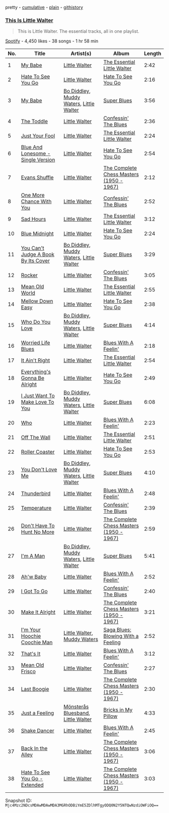 pretty - [cumulative](/playlists/cumulative/37i9dQZF1DZ06evO19MmWO.md) - [plain](/playlists/plain/37i9dQZF1DZ06evO19MmWO) - [githistory](https://github.githistory.xyz/mackorone/spotify-playlist-archive/blob/main/playlists/plain/37i9dQZF1DZ06evO19MmWO)

### [This Is Little Walter](https://open.spotify.com/playlist/37i9dQZF1DZ06evO19MmWO)

> This is Little Walter\. The essential tracks, all in one playlist.

[Spotify](https://open.spotify.com/user/spotify) - 4,450 likes - 38 songs - 1 hr 58 min

| No. | Title | Artist(s) | Album | Length |
|---|---|---|---|---|
| 1 | [My Babe](https://open.spotify.com/track/4KMXlzvtC8xjLseDqDjpeU) | [Little Walter](https://open.spotify.com/artist/22JuR9OeENcP54XN5TlNWS) | [The Essential Little Walter](https://open.spotify.com/album/2Y2oBBKe7dnNGJrf6HAGBc) | 2:42 |
| 2 | [Hate To See You Go](https://open.spotify.com/track/5jthNmPnbVPiEcO8JGgRsZ) | [Little Walter](https://open.spotify.com/artist/22JuR9OeENcP54XN5TlNWS) | [Hate To See You Go](https://open.spotify.com/album/7KZt4TYZm8A4tN1hqQpLRI) | 2:16 |
| 3 | [My Babe](https://open.spotify.com/track/0YCj5u72nxNMLdvDQcUdZr) | [Bo Diddley](https://open.spotify.com/artist/2bmixwMZXlkl2sbIbOfviq), [Muddy Waters](https://open.spotify.com/artist/4y6J8jwRAwO4dssiSmN91R), [Little Walter](https://open.spotify.com/artist/22JuR9OeENcP54XN5TlNWS) | [Super Blues](https://open.spotify.com/album/2lal1dUF4SNuSwYwJHat6s) | 3:56 |
| 4 | [The Toddle](https://open.spotify.com/track/7gB25CGr3vbvDUThLfdwm8) | [Little Walter](https://open.spotify.com/artist/22JuR9OeENcP54XN5TlNWS) | [Confessin' The Blues](https://open.spotify.com/album/7BvtYMIphGtQKTLgUHelUL) | 2:36 |
| 5 | [Just Your Fool](https://open.spotify.com/track/4Dxe3Y8MPu7ffNrBFPNzRL) | [Little Walter](https://open.spotify.com/artist/22JuR9OeENcP54XN5TlNWS) | [The Essential Little Walter](https://open.spotify.com/album/2Y2oBBKe7dnNGJrf6HAGBc) | 2:24 |
| 6 | [Blue And Lonesome \- Single Version](https://open.spotify.com/track/6VhYbFu0awTAtouzcbl8v2) | [Little Walter](https://open.spotify.com/artist/22JuR9OeENcP54XN5TlNWS) | [Hate To See You Go](https://open.spotify.com/album/7KZt4TYZm8A4tN1hqQpLRI) | 2:54 |
| 7 | [Evans Shuffle](https://open.spotify.com/track/7qMbcPfEJFEltXDsLs3DXc) | [Little Walter](https://open.spotify.com/artist/22JuR9OeENcP54XN5TlNWS) | [The Complete Chess Masters \(1950 \- 1967\)](https://open.spotify.com/album/3xRh7E2R2WdxFYeQFakVbr) | 2:12 |
| 8 | [One More Chance With You](https://open.spotify.com/track/7IB7kU4E7YesUiqPqmBG1e) | [Little Walter](https://open.spotify.com/artist/22JuR9OeENcP54XN5TlNWS) | [Confessin' The Blues](https://open.spotify.com/album/7BvtYMIphGtQKTLgUHelUL) | 2:52 |
| 9 | [Sad Hours](https://open.spotify.com/track/2H1TMxIvORol1QFBwOQh1E) | [Little Walter](https://open.spotify.com/artist/22JuR9OeENcP54XN5TlNWS) | [The Essential Little Walter](https://open.spotify.com/album/2Y2oBBKe7dnNGJrf6HAGBc) | 3:12 |
| 10 | [Blue Midnight](https://open.spotify.com/track/7rDrwxr6IZNpBtsVoUToEd) | [Little Walter](https://open.spotify.com/artist/22JuR9OeENcP54XN5TlNWS) | [Hate To See You Go](https://open.spotify.com/album/7KZt4TYZm8A4tN1hqQpLRI) | 2:24 |
| 11 | [You Can't Judge A Book By Its Cover](https://open.spotify.com/track/2HD83NXZZRx68thhkaZk6H) | [Bo Diddley](https://open.spotify.com/artist/2bmixwMZXlkl2sbIbOfviq), [Muddy Waters](https://open.spotify.com/artist/4y6J8jwRAwO4dssiSmN91R), [Little Walter](https://open.spotify.com/artist/22JuR9OeENcP54XN5TlNWS) | [Super Blues](https://open.spotify.com/album/2lal1dUF4SNuSwYwJHat6s) | 3:29 |
| 12 | [Rocker](https://open.spotify.com/track/7C8g8w2ZQIGXzxqB2urzX1) | [Little Walter](https://open.spotify.com/artist/22JuR9OeENcP54XN5TlNWS) | [Confessin' The Blues](https://open.spotify.com/album/7BvtYMIphGtQKTLgUHelUL) | 3:05 |
| 13 | [Mean Old World](https://open.spotify.com/track/4Eqa2PFcVgCWjBlj2Xw8wN) | [Little Walter](https://open.spotify.com/artist/22JuR9OeENcP54XN5TlNWS) | [The Essential Little Walter](https://open.spotify.com/album/2Y2oBBKe7dnNGJrf6HAGBc) | 2:55 |
| 14 | [Mellow Down Easy](https://open.spotify.com/track/2ZEzJC5b9H6BrDfavP3Sr9) | [Little Walter](https://open.spotify.com/artist/22JuR9OeENcP54XN5TlNWS) | [Hate To See You Go](https://open.spotify.com/album/7KZt4TYZm8A4tN1hqQpLRI) | 2:38 |
| 15 | [Who Do You Love](https://open.spotify.com/track/1BaGFTIPeL32MpF9eUVguh) | [Bo Diddley](https://open.spotify.com/artist/2bmixwMZXlkl2sbIbOfviq), [Muddy Waters](https://open.spotify.com/artist/4y6J8jwRAwO4dssiSmN91R), [Little Walter](https://open.spotify.com/artist/22JuR9OeENcP54XN5TlNWS) | [Super Blues](https://open.spotify.com/album/2lal1dUF4SNuSwYwJHat6s) | 4:14 |
| 16 | [Worried Life Blues](https://open.spotify.com/track/5EyuudNHIu2xPnTLn3tvq8) | [Little Walter](https://open.spotify.com/artist/22JuR9OeENcP54XN5TlNWS) | [Blues With A Feelin'](https://open.spotify.com/album/0cdK9KbYmjGnFYcAElHkdg) | 2:18 |
| 17 | [It Ain't Right](https://open.spotify.com/track/6rTzjDhIGTD5uQksHg4feN) | [Little Walter](https://open.spotify.com/artist/22JuR9OeENcP54XN5TlNWS) | [The Essential Little Walter](https://open.spotify.com/album/2Y2oBBKe7dnNGJrf6HAGBc) | 2:54 |
| 18 | [Everything's Gonna Be Alright](https://open.spotify.com/track/2AfLquO3aQ4xiQ53k5fkAY) | [Little Walter](https://open.spotify.com/artist/22JuR9OeENcP54XN5TlNWS) | [Hate To See You Go](https://open.spotify.com/album/7KZt4TYZm8A4tN1hqQpLRI) | 2:49 |
| 19 | [I Just Want To Make Love To You](https://open.spotify.com/track/2RIHkpn49Tykr79C3dPRdB) | [Bo Diddley](https://open.spotify.com/artist/2bmixwMZXlkl2sbIbOfviq), [Muddy Waters](https://open.spotify.com/artist/4y6J8jwRAwO4dssiSmN91R), [Little Walter](https://open.spotify.com/artist/22JuR9OeENcP54XN5TlNWS) | [Super Blues](https://open.spotify.com/album/2lal1dUF4SNuSwYwJHat6s) | 6:08 |
| 20 | [Who](https://open.spotify.com/track/3tQULiAweMvxtwadRonAER) | [Little Walter](https://open.spotify.com/artist/22JuR9OeENcP54XN5TlNWS) | [Blues With A Feelin'](https://open.spotify.com/album/0cdK9KbYmjGnFYcAElHkdg) | 2:23 |
| 21 | [Off The Wall](https://open.spotify.com/track/33zZbABpbAWIHmLKq09DBf) | [Little Walter](https://open.spotify.com/artist/22JuR9OeENcP54XN5TlNWS) | [The Essential Little Walter](https://open.spotify.com/album/2Y2oBBKe7dnNGJrf6HAGBc) | 2:51 |
| 22 | [Roller Coaster](https://open.spotify.com/track/3jQUu2mIntB5hUQizHhOUd) | [Little Walter](https://open.spotify.com/artist/22JuR9OeENcP54XN5TlNWS) | [Hate To See You Go](https://open.spotify.com/album/7KZt4TYZm8A4tN1hqQpLRI) | 2:53 |
| 23 | [You Don't Love Me](https://open.spotify.com/track/2mk91c3gWWezEG8UPN3LWq) | [Bo Diddley](https://open.spotify.com/artist/2bmixwMZXlkl2sbIbOfviq), [Muddy Waters](https://open.spotify.com/artist/4y6J8jwRAwO4dssiSmN91R), [Little Walter](https://open.spotify.com/artist/22JuR9OeENcP54XN5TlNWS) | [Super Blues](https://open.spotify.com/album/2lal1dUF4SNuSwYwJHat6s) | 4:10 |
| 24 | [Thunderbird](https://open.spotify.com/track/1Wl2sGefc5A4r17FgrFxbA) | [Little Walter](https://open.spotify.com/artist/22JuR9OeENcP54XN5TlNWS) | [Blues With A Feelin'](https://open.spotify.com/album/0cdK9KbYmjGnFYcAElHkdg) | 2:48 |
| 25 | [Temperature](https://open.spotify.com/track/5rhkyfhfDDioMMUcJRApcx) | [Little Walter](https://open.spotify.com/artist/22JuR9OeENcP54XN5TlNWS) | [Confessin' The Blues](https://open.spotify.com/album/7BvtYMIphGtQKTLgUHelUL) | 2:39 |
| 26 | [Don't Have To Hunt No More](https://open.spotify.com/track/0TMbL2oiVtqaB9QXKI9e9S) | [Little Walter](https://open.spotify.com/artist/22JuR9OeENcP54XN5TlNWS) | [The Complete Chess Masters \(1950 \- 1967\)](https://open.spotify.com/album/3xRh7E2R2WdxFYeQFakVbr) | 2:59 |
| 27 | [I'm A Man](https://open.spotify.com/track/1l4xHvN0jjPQKCqmal7Ybn) | [Bo Diddley](https://open.spotify.com/artist/2bmixwMZXlkl2sbIbOfviq), [Muddy Waters](https://open.spotify.com/artist/4y6J8jwRAwO4dssiSmN91R), [Little Walter](https://open.spotify.com/artist/22JuR9OeENcP54XN5TlNWS) | [Super Blues](https://open.spotify.com/album/2lal1dUF4SNuSwYwJHat6s) | 5:41 |
| 28 | [Ah'w Baby](https://open.spotify.com/track/0Bs7dKLx8C7LypcCCGbBpo) | [Little Walter](https://open.spotify.com/artist/22JuR9OeENcP54XN5TlNWS) | [Blues With A Feelin'](https://open.spotify.com/album/0cdK9KbYmjGnFYcAElHkdg) | 2:52 |
| 29 | [I Got To Go](https://open.spotify.com/track/1Kf6OIqtYE5QZkLLWJg9DG) | [Little Walter](https://open.spotify.com/artist/22JuR9OeENcP54XN5TlNWS) | [Confessin' The Blues](https://open.spotify.com/album/7BvtYMIphGtQKTLgUHelUL) | 2:40 |
| 30 | [Make It Alright](https://open.spotify.com/track/1nnMGDzwGPIGMGZ3xWo9w2) | [Little Walter](https://open.spotify.com/artist/22JuR9OeENcP54XN5TlNWS) | [The Complete Chess Masters \(1950 \- 1967\)](https://open.spotify.com/album/3xRh7E2R2WdxFYeQFakVbr) | 3:21 |
| 31 | [I'm Your Hoochie Coochie Man](https://open.spotify.com/track/3KAAyjgvTwhAF1ejtLhkEw) | [Little Walter](https://open.spotify.com/artist/22JuR9OeENcP54XN5TlNWS), [Muddy Waters](https://open.spotify.com/artist/4y6J8jwRAwO4dssiSmN91R) | [Saga Blues: Blowing With a Feeling](https://open.spotify.com/album/3yvfD8yp4XXUx27DFY3luB) | 2:52 |
| 32 | [That's It](https://open.spotify.com/track/7ADwNseUUqMpk1q0xBJ2az) | [Little Walter](https://open.spotify.com/artist/22JuR9OeENcP54XN5TlNWS) | [Blues With A Feelin'](https://open.spotify.com/album/0cdK9KbYmjGnFYcAElHkdg) | 3:12 |
| 33 | [Mean Old Frisco](https://open.spotify.com/track/2x2LPXCxlDLkT80kbjBAMR) | [Little Walter](https://open.spotify.com/artist/22JuR9OeENcP54XN5TlNWS) | [Confessin' The Blues](https://open.spotify.com/album/7BvtYMIphGtQKTLgUHelUL) | 2:27 |
| 34 | [Last Boogie](https://open.spotify.com/track/3MkzZ99BQH5a7HwzbsgBpP) | [Little Walter](https://open.spotify.com/artist/22JuR9OeENcP54XN5TlNWS) | [The Complete Chess Masters \(1950 \- 1967\)](https://open.spotify.com/album/3xRh7E2R2WdxFYeQFakVbr) | 2:30 |
| 35 | [Just a Feeling](https://open.spotify.com/track/13RRh13MsrWwHtxkMBzSab) | [Mönsterås Bluesband](https://open.spotify.com/artist/20FpTTCbLJBFh0KTzmxi3o), [Little Walter](https://open.spotify.com/artist/22JuR9OeENcP54XN5TlNWS) | [Bricks in My Pillow](https://open.spotify.com/album/1YtMrFO6O2Cg0xgocWtyVx) | 4:33 |
| 36 | [Shake Dancer](https://open.spotify.com/track/6Lsl9B1z3Sq02pK3usoOmq) | [Little Walter](https://open.spotify.com/artist/22JuR9OeENcP54XN5TlNWS) | [Blues With A Feelin'](https://open.spotify.com/album/0cdK9KbYmjGnFYcAElHkdg) | 2:45 |
| 37 | [Back In the Alley](https://open.spotify.com/track/3qRGCfSxvQXFBM0kYCsWnd) | [Little Walter](https://open.spotify.com/artist/22JuR9OeENcP54XN5TlNWS) | [The Complete Chess Masters \(1950 \- 1967\)](https://open.spotify.com/album/3xRh7E2R2WdxFYeQFakVbr) | 3:06 |
| 38 | [Hate To See You Go \- Extended](https://open.spotify.com/track/3stgNDeoJuRr3HB4GVHQF4) | [Little Walter](https://open.spotify.com/artist/22JuR9OeENcP54XN5TlNWS) | [The Complete Chess Masters \(1950 \- 1967\)](https://open.spotify.com/album/3xRh7E2R2WdxFYeQFakVbr) | 3:03 |

Snapshot ID: `Mjc4Mzc2NDcsMDAwMDAwMDA3MGRhODBiYmE5ZDlhMTgyODQ0N2Y5NTQwNzdiOWFiOQ==`
